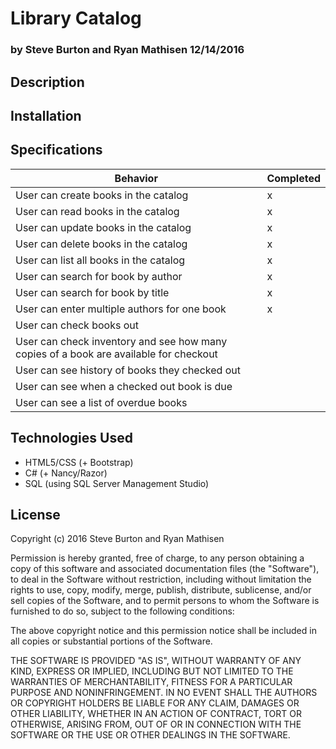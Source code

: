 # Library Catalog

### by Steve Burton and Ryan Mathisen 12/14/2016

## Description

## Installation


## Specifications

| Behavior                                                                              | Completed |
|---------------------------------------------------------------------------------------|-----------|
| User can create books in the catalog                                                  |     x     |
| User can read books in the catalog                                                    |     x     |
| User can update books in the catalog                                                  |     x     |
| User can delete books in the catalog                                                  |     x     |
| User can list all books in the catalog                                                |     x     |
| User can search for book by author                                                    |     x     |
| User can search for book by title                                                     |     x     |
| User can enter multiple authors for one book                                          |     x     |
| User can check books out                                                              |           |
| User can check inventory and see how many copies of a book are available for checkout |           |
| User can see history of books they checked out                                        |           |
| User can see when a checked out book is due                                           |           |
| User can see a list of overdue books                                                  |           |

## Technologies Used
* HTML5/CSS (+ Bootstrap)
* C# (+ Nancy/Razor)
* SQL (using SQL Server Management Studio)

## License
Copyright (c) 2016 Steve Burton and Ryan Mathisen

Permission is hereby granted, free of charge, to any person obtaining a copy of this software and associated documentation files (the "Software"), to deal in the Software without restriction, including without limitation the rights to use, copy, modify, merge, publish, distribute, sublicense, and/or sell copies of the Software, and to permit persons to whom the Software is furnished to do so, subject to the following conditions:

The above copyright notice and this permission notice shall be included in all copies or substantial portions of the Software.

THE SOFTWARE IS PROVIDED "AS IS", WITHOUT WARRANTY OF ANY KIND, EXPRESS OR IMPLIED, INCLUDING BUT NOT LIMITED TO THE WARRANTIES OF MERCHANTABILITY, FITNESS FOR A PARTICULAR PURPOSE AND NONINFRINGEMENT. IN NO EVENT SHALL THE AUTHORS OR COPYRIGHT HOLDERS BE LIABLE FOR ANY CLAIM, DAMAGES OR OTHER LIABILITY, WHETHER IN AN ACTION OF CONTRACT, TORT OR OTHERWISE, ARISING FROM, OUT OF OR IN CONNECTION WITH THE SOFTWARE OR THE USE OR OTHER DEALINGS IN THE SOFTWARE.
